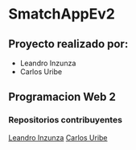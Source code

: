 # SmatchAppEv2
## Proyecto realizado por: 
  - Leandro Inzunza
  - Carlos Uribe
## Programacion Web 2

### Repositorios contribuyentes
[Leandro Inzunza](https://github.com/CheoBlk/)
[Carlos Uribe](https://github.com/Carls201)
